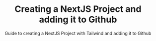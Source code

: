 ---
layout: post
title: Creating a NextJS Project and adding it to Github
subtitle: Guide to creating a NextJS Project with Tailwind and adding it to Github
cover-img: /assets/img/nextjs_logo.png
share-img: /assets/img/nextjs-logo.svg
tags: [React, React Router, Routes, Javascript]
---